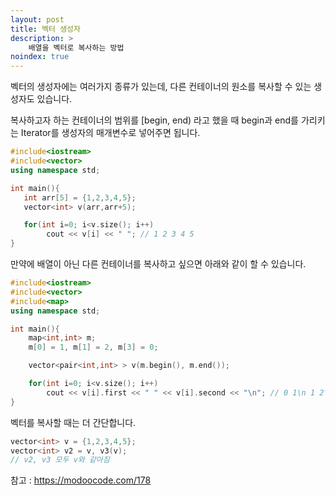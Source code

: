 ```yaml
---
layout: post
title: 벡터 생성자 
description: >
    배열을 벡터로 복사하는 방법
noindex: true
---
```


벡터의 생성자에는 여러가지 종류가 있는데, 다른 컨테이너의 원소를 복사할 수 있는 생성자도 있습니다.  

복사하고자 하는 컨테이너의 범위를 [begin, end) 라고 했을 때 begin과 end를 가리키는 Iterator를 생성자의 매개변수로 넣어주면 됩니다.  

```c++
#include<iostream>
#include<vector>
using namespace std;

int main(){
   int arr[5] = {1,2,3,4,5};
   vector<int> v(arr,arr+5);

   for(int i=0; i<v.size(); i++)
        cout << v[i] << " "; // 1 2 3 4 5
}
```

만약에 배열이 아닌 다른 컨테이너를 복사하고 싶으면 아래와 같이 할 수 있습니다.  

```c++
#include<iostream>
#include<vector>
#include<map>
using namespace std;

int main(){
    map<int,int> m;
    m[0] = 1, m[1] = 2, m[3] = 0;

    vector<pair<int,int> > v(m.begin(), m.end());

    for(int i=0; i<v.size(); i++)
        cout << v[i].first << " " << v[i].second << "\n"; // 0 1\n 1 2\n 3 0
}
```

벡터를 복사할 때는 더 간단합니다.  

```c++
vector<int> v = {1,2,3,4,5};
vector<int> v2 = v, v3(v);
// v2, v3 모두 v와 같아짐
```

참고 : <https://modoocode.com/178>